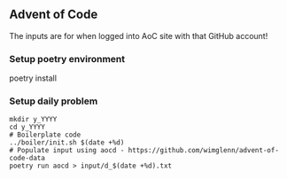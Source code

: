 ## Advent of Code

The inputs are for when logged into AoC site with that GitHub account!

### Setup poetry environment
poetry install

### Setup daily problem
```shell
mkdir y_YYYY
cd y_YYYY
# Boilerplate code
../boiler/init.sh $(date +%d)
# Populate input using aocd - https://github.com/wimglenn/advent-of-code-data
poetry run aocd > input/d_$(date +%d).txt
```
